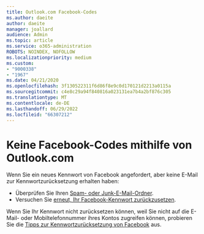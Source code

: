```yaml
---
title: Outlook.com Facebook-Codes
ms.author: daeite
author: daeite
manager: joallard
audience: Admin
ms.topic: article
ms.service: o365-administration
ROBOTS: NOINDEX, NOFOLLOW
ms.localizationpriority: medium
ms.custom:
- "9000338"
- "1967"
ms.date: 04/21/2020
ms.openlocfilehash: 3f130522311f6d86f8e9c0d170121d2213a0115a
ms.sourcegitcommit: c4e8c29a94f840816a023131ea7b4a2bf876c305
ms.translationtype: MT
ms.contentlocale: de-DE
ms.lasthandoff: 06/29/2022
ms.locfileid: "66307212"
---
```

# <a name="not-receiving-facebook-codes-using-outlookcom"></a>Keine Facebook-Codes mithilfe von Outlook.com

Wenn Sie ein neues Kennwort von Facebook angefordert, aber keine E-Mail zur Kennwortzurücksetzung erhalten haben:

- Überprüfen Sie Ihren [Spam- oder Junk-E-Mail-Ordner](https://outlook.live.com/mail/junkemail).
- Versuchen Sie [erneut, Ihr Facebook-Kennwort zurückzusetzen](https://aka.ms/facebook-password-reset).

Wenn Sie Ihr Kennwort nicht zurücksetzen können, weil Sie nicht auf die E-Mail- oder Mobiltelefonnummer ihres Kontos zugreifen können, probieren Sie die [Tipps zur Kennwortzurücksetzung von Facebook](https://aka.ms/facebook-password-help) aus.